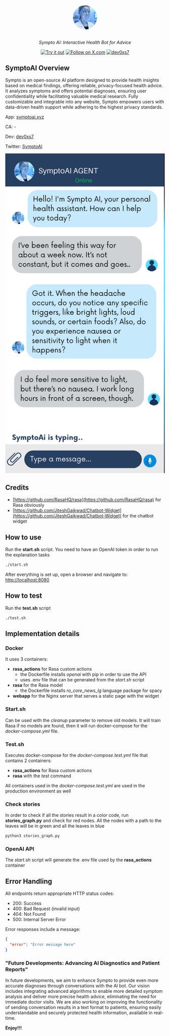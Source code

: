 <div align="center">
  <a href="https://symptoai.xyz">
    <img src="https://github.com/dev0xs7/SymptoAI/blob/main/logo.png" style="margin: 15px; max-width: 150px" width="15%" alt="Logo">
  </a>
</div>
<p align="center">
  <em>Sympto AI: Interactive Health Bot for Advice</em>
</p>

<p align="center">
  <a href="https://www.symptoai.xyz/"><img src="https://img.shields.io/badge/App-symptoai.xyz-blue?style=for-the-badge" alt="Try it out"></a>
  <a href="https://x.com/symptoAI"><img src="https://img.shields.io/badge/X.com-Follow-1DA1F2?style=for-the-badge&logo=x&logoColor=white" alt="Follow on X.com"></a>
  <a href="https://github.com/dev0xs7"><img src="https://img.shields.io/badge/dev-dev0xs7-blue?style=for-the-badge" alt="dev0xs7"></a>
</p>

## SymptoAI Overview

Sympto is an open-source AI platform designed to provide health insights based on medical findings, offering reliable, privacy-focused health advice. It analyzes symptoms and offers potential diagnoses, ensuring user confidentiality while facilitating valuable medical research. Fully customizable and integrable into any website, Sympto empowers users with data-driven health support while adhering to the highest privacy standards.

App: [symptoai.xyz](https://symptoai.xyz)

CA: -

Dev: [dev0xs7](https://github.com/dev0xs7)

Twitter: [SymptoAI](https://x.com/symptoai)

![Screenshot](IMG_6114.jpeg)

## Credits
- [https://github.com/RasaHQ/rasa](https://github.com/RasaHQ/rasa) for Rasa obviously
- [https://github.com/JiteshGaikwad/Chatbot-Widget](https://github.com/JiteshGaikwad/Chatbot-Widget) for the chatbot widget

## How to use
Run the **start.sh** script. You need to have an OpenAI token in order to run the explanation tasks
```bash
./start.sh
```
After everything is set up, open a browser and navigate to: [http://localhost:8080](http://localhost:8080)

## How to test
Run the **test.sh** script
```bash
./test.sh
```

## Implementation details
### Docker
It uses 3 containers:
- **rasa_actions** for Rasa custom actions
    - the Dockerfile installs _openai_ with pip in order to use the API
    - uses .env file that can be generated from the _start.sh_ script
- **rasa** for the Rasa model
    - the Dockerfile installs _ro_core_news_lg_ language package for spacy
- **webapp** for the Nginx server that serves a static page with the widget

### Start.sh
Can be used with the _cleanup_ parameter to remove old models. It will train Rasa if no models are found, then it will run docker-compose for the _docker-compose.yml_ file.

### Test.sh
Executes docker-compose for the _docker-compose.test.yml_ file that contains 2 containers:
- **rasa_actions** for Rasa custom actions
- **rasa** with the _test_ command

All containers used in the _docker-compose.test.yml_ are used in the production environment as well

### Check stories
In order to check if all the stories result in a color code, run **stories_graph.py** and check for red nodes. All the nodes with a path to the leaves will be in green and all the leaves in blue

```bash
python3 stories_graph.py
```

### OpenAI API
The _start.sh_ script will generate the .env file used by the **rasa_actions** container

## Error Handling

All endpoints return appropriate HTTP status codes:
- 200: Success
- 400: Bad Request (invalid input)
- 404: Not Found
- 500: Internal Server Error

Error responses include a message:
```json
{
  "error": "Error message here"
}
```

### "Future Developments: Advancing AI Diagnostics and Patient Reports"
In future developments, we aim to enhance Sympto to provide even more accurate diagnoses through conversations with the AI bot. Our vision includes integrating advanced algorithms to enable more detailed symptom analysis and deliver more precise health advice, eliminating the need for immediate doctor visits. We are also working on improving the functionality of sending conversation results in a text format to patients, ensuring easily understandable and securely protected health information, available in real-time.

**Enjoy!!!**
